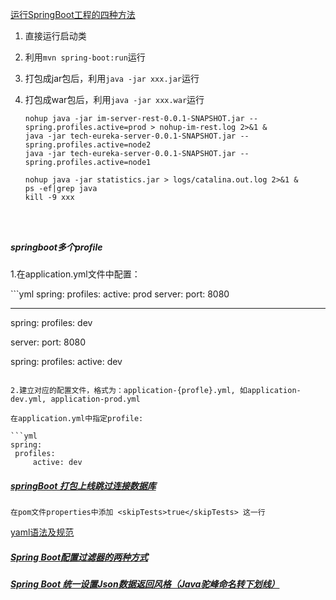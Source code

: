 [运行SpringBoot工程的四种方法](https://www.jianshu.com/p/0a91ee4600fa)

1. 直接运行启动类

2. 利用`mvn spring-boot:run`运行

3. 打包成jar包后，利用`java -jar xxx.jar`运行

4. 打包成war包后，利用`java -jar xxx.war`运行

   ```shell
   nohup java -jar im-server-rest-0.0.1-SNAPSHOT.jar --spring.profiles.active=prod > nohup-im-rest.log 2>&1 &
   java -jar tech-eureka-server-0.0.1-SNAPSHOT.jar --spring.profiles.active=node2
   java -jar tech-eureka-server-0.0.1-SNAPSHOT.jar --spring.profiles.active=node1
   
   nohup java -jar statistics.jar > logs/catalina.out.log 2>&1 &
   ps -ef|grep java
   kill -9 xxx
   ```


   ```
   
   

##### springboot多个profile

1.在application.yml文件中配置：

​```yml
spring:
  profiles: 
    active: prod
server: 
  port: 8080  

---
spring: 
  profiles: dev  
  
server: 
  port: 8080  
  
spring:
    profiles:
        active: dev  
   ```

2.建立对应的配置文件，格式为：application-{profle}.yml, 如application-dev.yml, application-prod.yml

在application.yml中指定profile:

```yml
spring:
    profiles:
        active: dev
```

##### [springBoot 打包上线跳过连接数据库](https://blog.csdn.net/ssjq123/article/details/83277755)

```
在pom文件properties中添加 <skipTests>true</skipTests> 这一行
```

[yaml语法及规范](https://blog.csdn.net/IT_faquir/article/details/79842885)

##### [Spring Boot配置过滤器的两种方式](https://www.javazhiyin.com/45056.html)

##### [Spring Boot 统一设置Json数据返回风格（Java驼峰命名转下划线）](https://blog.csdn.net/limenghua9112/article/details/84976621)